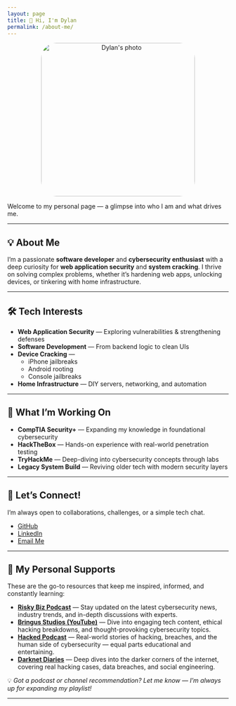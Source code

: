 ```yaml
---
layout: page
title: 👋 Hi, I'm Dylan
permalink: /about-me/
---
```


<div style="text-align: center; margin: 10px">
  <img src="{{ '/assets/images/me.jpg' | relative_url }}" alt="Dylan's photo" style="width: 350px; border-radius: 10%;" />
</div>

Welcome to my personal page — a glimpse into who I am and what drives me.

---

## 💡 **About Me**

I’m a passionate **software developer** and **cybersecurity enthusiast** with a deep curiosity for **web application security** and **system cracking**. I thrive on solving complex problems, whether it’s hardening web apps, unlocking devices, or tinkering with home infrastructure.

---

## 🛠️ **Tech Interests**

- **Web Application Security** — Exploring vulnerabilities & strengthening defenses  
- **Software Development** — From backend logic to clean UIs  
- **Device Cracking** —  
  - iPhone jailbreaks  
  - Android rooting  
  - Console jailbreaks  
- **Home Infrastructure** — DIY servers, networking, and automation  

---

## 🚀 **What I’m Working On**

- **CompTIA Security+** — Expanding my knowledge in foundational cybersecurity  
- **HackTheBox** — Hands-on experience with real-world penetration testing  
- **TryHackMe** — Deep-diving into cybersecurity concepts through labs  
- **Legacy System Build** — Reviving older tech with modern security layers  

---

## 🎯 **Let’s Connect!**

I’m always open to collaborations, challenges, or a simple tech chat.  

- [GitHub](https://github.com/DylBP)  
- [LinkedIn](https://linkedin.com/in/dylanebp)  
- [Email Me](mailto:20099082@mail.wit.ie)  

---

## 🤖 **My Personal Supports**

These are the go-to resources that keep me inspired, informed, and constantly learning:

- [**Risky Biz Podcast**](https://risky.biz) — Stay updated on the latest cybersecurity news, industry trends, and in-depth discussions with experts.  
- [**Bringus Studios (YouTube)**](https://www.youtube.com/@BringusStudios) — Dive into engaging tech content, ethical hacking breakdowns, and thought-provoking cybersecurity topics.  
- [**Hacked Podcast**](https://www.hackedpodcast.com) — Real-world stories of hacking, breaches, and the human side of cybersecurity — equal parts educational and entertaining.  
- [**Darknet Diaries**](https://darknetdiaries.com) — Deep dives into the darker corners of the internet, covering real hacking cases, data breaches, and social engineering.

💡 *Got a podcast or channel recommendation? Let me know — I’m always up for expanding my playlist!*

---
